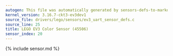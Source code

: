 ```yaml
---
autogen: This file was automatically generated by sensors-defs-to-markdown.py
kernel_version: 3.16.7-ckt3-ev3dev1
source_file: drivers/lego/sensors/ev3_uart_sensor_defs.c
source_line: 25
title: LEGO EV3 Color Sensor (45506)
sensor_index: 20
---
```


{% include sensor.md %}
